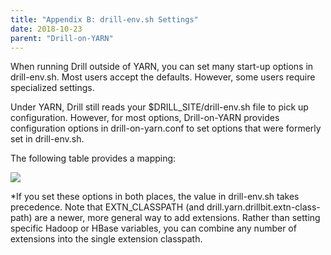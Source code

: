 ```yaml
---
title: "Appendix B: drill-env.sh Settings"
date: 2018-10-23
parent: "Drill-on-YARN"
---  
```


When running Drill outside of YARN, you can set many start-up options in drill-env.sh. Most
users accept the defaults. However, some users require specialized settings. 

Under YARN, Drill still reads your $DRILL_SITE/drill-env.sh file to pick up configuration.
However, for most options, Drill-on-YARN provides configuration options in drill-on-yarn.conf to set options that were formerly set in drill-env.sh. 

The following table provides a mapping:  

![](https://i.imgur.com/WUvHM9M.png)  

*If you set these options in both places, the value in drill-env.sh takes precedence. Note that EXTN_CLASSPATH (and drill.yarn.drillbit.extn-class-path) are a newer, more general way to add extensions. Rather than setting specific Hadoop or HBase variables, you can combine any number of extensions into the single extension classpath.

